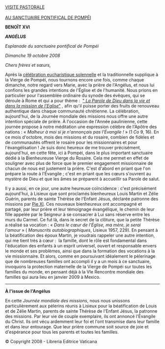 [VISITE PASTORALE\
\
AU SANCTUAIRE PONTIFICAL DE POMPÉI](http://w2.vatican.va/content/benedict-xvi/fr/travels/2008/inside/documents/pompei.html)

**BENOÎT XVI**

***ANGÉLUS***

*Esplanade du sanctuaire pontifical de Pompéi*

*Dimanche 19 octobre 2008*

*Chers frères et sœurs,*

Après la [célébration eucharistique solennelle](http://w2.vatican.va/content/benedict-xvi/fr/homilies/2008/documents/hf_ben-xvi_hom_20081019_pompei.html) et la traditionnelle supplique à la Vierge de Pompéi, nous tournons encore une fois, comme chaque dimanche, notre regard vers Marie, avec la prière de l'Angélus, et nous lui confions les grandes intentions de l'Église et de l'humanité. Nous prions en particulier pour l'assemblée ordinaire du synode des évêques, qui se déroule à Rome et qui a pour thème :  [" *La Parole de Dieu dans la vie et dans la mission de l'Eglise*"](http://www.vatican.va/roman_curia/synod/documents/rc_synod_doc_20080511_instrlabor-xii-assembly_fr.html) *,* afin qu'il puisse porter des fruits de renouveau authentique dans chaque communauté chrétienne. La célébration, aujourd'hui, de la Journée mondiale des missions nous offre une autre intention spéciale de prière. À l'occasion de l'Année paulinienne, cette journée propose à notre méditation une expression célèbre de l'Apôtre des nations : « *Malheur à moi si je n'annonçais pas l'Évangile !* » (1 *Co* 9, 16). En ce mois d'octobre, mois des missions et du rosaire, combien de fidèles et de communautés offrent le rosaire pour les missionnaires et pour l'évangélisation ! Je suis donc heureux de me trouver précisément, aujourd'hui, en cette fête, ici à Pompéi, dans le plus important sanctuaire dédié à la Bienheureuse Vierge du Rosaire. Cela me permet en effet de souligner avec plus de force que le premier engagement missionnaire de chacun de nous est justement la prière. C'est d'abord en priant que l'on prépare la route à l'Évangile ; c'est en priant que les cœurs s'ouvrent au mystère de Dieu et que les âmes se préparent à accueillir sa Parole de salut.

Il y a aussi, en ce jour, une autre heureuse coïncidence : c'est précisément aujourd'hui, à Lisieux que sont proclamés bienheureux Louis Martin et Zélie Guérin, parents de sainte Thérèse de l'Enfant Jésus, déclarée patronne des missions par [Pie XI](http://w2.vatican.va/content/pius-xi/fr.html). Ces nouveaux bienheureux ont accompagné et partagé, par leur prière et leur témoignage évangélique, le chemin de leur fille appelée par le Seigneur à se consacrer à Lui sans réserve entre les murs du Carmel. Ce fut là, dans le secret de la clôture, que la petite Thérèse a réalisé sa vocation : « *Dans le cœur de l'Église, ma mère, je serai l'amour* » ( *Manuscrits autobiographiques*, Lisieux 1957, 229). En pensant à la béatification des époux Martin, je voudrais rappeler une autre intention, qui me tient très à cœur :  la famille, dont le rôle est fondamental dans l'éducation des enfants à un esprit universel, ouvert et responsable envers le monde et ses problèmes, ainsi que dans la formation des vocations à la vie missionnaire. Et alors, comme en poursuivant idéalement le pèlerinage que de nombreuses familles ont accompli il y a un mois à ce sanctuaire, invoquons la protection maternelle de la Vierge de Pompéi sur toutes les familles du monde, en pensant déjà à la VIe Rencontre mondiale des familles qui aura lieu en janvier 2009 à Mexico.

* * *

**À l'issue de l'Angélus**

En cette *Journée mondiale des missions*, nous nous unissons particulièrement aux pèlerins réunis à Lisieux pour la béatification de Louis et de Zélie Martin, parents de sainte Thérèse de l'Enfant Jésus, la patronne des missions. Par leur vie de couple exemplaire, ils ont annoncé l'Évangile du Christ. Ils ont vécu ardemment leur foi et l'ont transmise dans leur famille et dans leur entourage. Que leur prière commune soit source de joie et d'espérance pour tous les parents et toutes les familles.

© Copyright 2008 - Libreria Editrice Vaticana